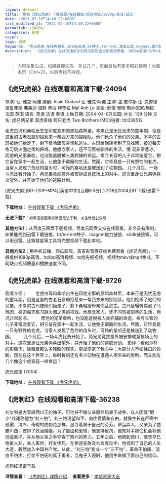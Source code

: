 ```yaml
---
layout: default
title: '剧情《虎兄虎弟》下载资源/在线播放/视频地址/1080p/高清/蓝光'
date: "2021-07-10T14:40:22+0800"
last_modified_at: "2021-07-10T14:40:22+0800"
permalink: /24094/
categories: 剧情
cover:
tags: 剧情
keywords: '虎兄虎弟,在线免费看,1080p高清,bt种子,torrent,百度云盘,magnet,磁力链,迅雷下载资源'
description: '《虎兄虎弟》在线云播放手机西瓜影院吉吉影音免费看，1080p高清bd/hd未删减完整版和tc抢先枪版，mkv/mp4格式，附带bt/torrent种子、magnet/磁力链、百度云盘、网盘资源迅雷下载链接'
---
```


>内容采集生成，如果链接失效，多试几个，页面最后有更多精彩视频！收藏本页（Ctrl+D)，以后再找不麻烦。


## 《虎兄虎弟》在线观看和高清下载-24094

导演: 让-雅克·阿诺 编剧: Alain Godard 让-雅克·阿诺 主演: 盖·皮尔斯 让-克劳德·德鲁菲斯 弗莱迪·海默 蒂拉·特奎拉 Maï Anh Le 类型: 剧情 冒险 制片国家/地区: 法国 英国 语言: 英语 法语 泰语 上映日期: 2004-04-07(法国) 片长: 109 分钟 又名: 虎仔两兄弟 双虎奇缘 两只老虎 Two Brothers IMDb链接: tt0338512

老虎古玛和桑哈出生在印度支那的原始森林里，本来正是无忧无虑的童年期，但是这里的古老石窟却招惹来一帮西方来的探险队。他们枪杀了他们的父亲。不幸的古玛被他们抬走了，剩下桑哈跟母亲慌乱逃生。古玛给辗转卖到了马戏团，被迫每天练习跳火圈之类的把戏。他想念家人，还不习惯被驯养的生活，境 况非常悲凉。 而他的兄弟桑哈，也没能逃脱被人类抓捕的命运。幸亏长官的儿子非常宠爱它，把它留在家中一起生活，让他免于颠簸的生活。然而，它毕竟是一只有野性的老虎，当家人发现了危险的苗头时，可怜的桑哈还是被送到了动物园。 几个月后，一场斗虎比赛开始了。两兄弟竟然意外被安排成竞技场上的对手。这次重逢让兄弟俩喜出望外，并开始了他们的逃脱计划。


[虎兄虎弟][BD-720P-MP4][英语中字][豆瓣8.5分][1.7GB][2004][BT下载/迅雷下载]

**下载地址**： [在线观看下载 《虎兄虎弟》](https://www.btdx8.com/torrent/two_brothers_2004.html) 


**无法下载?**：`如果迅雷因版权原因无法下载，关注微信公众号 `

**其他方法1**：从百度云网盘下载视频，百度云网盘支持在线观看，非会员有限制，如果能找到迅雷下载链接、bt/torrent种子、magnet磁力链接、e2dk链接等，可以用迅雷、比特彗星等工具将完整视频下载到本地。

**其他方法2**：用手机云播、西瓜影院、吉吉影音等在线免费观看《虎兄虎弟》，一般提供1080p高清、hd/bd高清视频、tc抢先版视频，视频为mkv或mp4格式，不同站点视频质量和播放速度不同。


## 《虎兄虎弟》在线观看和高清下载-9726

剧情介绍：　　老虎古玛和桑哈出生在印度支那的原始森林里，本来正是无忧无虑的童年期，但是这里的古老石窟却招惹来一帮西方来的探险队。他们枪杀了他们的父亲。不幸的古玛被他们抬走了，剩下桑哈跟母亲慌乱逃生。古玛给辗转卖到了马戏团，被迫每天练习跳火圈之类的把戏。他想念家人，还不习惯被驯养的生活，境 况非常悲凉。 　　而他的兄弟桑哈，也没能逃脱被人类抓捕的命运。幸亏长官的儿子非常宠爱它，把它留在家中一起生活，让他免于颠簸的生活。然而，它毕竟是一只有野性的老虎，当家人发现了危险的苗头时，可怜的桑哈还是被送到了动物园。 　　几个月后，一场斗虎比赛开始了。两兄弟竟然意外被安排成竞技场上的对手。这次重逢让兄弟俩喜出望外，并开始了他们的逃脱计划。 影评：看似淳朴的影像下，隐藏着那么多残酷的现实。更加坚定了我心中：大部分人不如牲口的论断。现在在这个世界上，每时每刻还有多少动物在遭遇人类带来的惨剧，而又能有几个像这个虎家庭一样幸运？


虎兄虎弟 (2004)

**下载地址**： [在线观看下载 《虎兄虎弟》](https://www.btbtdy.me/btdy/dy9096.html) 


## 《虎刺红》在线观看和高清下载-36238

刘文钊是大军阀西川王的独子，可他并不像父亲那样热衷于战争，众人因其“胆小”戏谑称他为&ldquo;刘三怕&ldquo;。刘三怕渴望和平，向往爱情和自由，就像生长在严寒中孤傲、清冷、奇崛的虎刺花那样，追寻着属于自己的芬芳。命运弄人，父亲为了独霸川西，安排了政治婚姻，为了自由和爱情，他坚持反抗，谁知对手抓住机会将他远逼重洋，并从他父亲之手夺得了西川的势力。五年之后，他回到西川，情景早已物是人非，亲人离世，好友惨死。在世道变故及社会变动中，他找到了自己的人生大道，毅然加入中国共产党。从此，“刘三怕&rdquo;变成一个&ldquo;三不怕&rdquo;，革命不怕屈、流血不怕疼、打仗不怕死的真正勇者，当鬼子入侵时，他用生命捍卫着自己的信仰。</span>


虎刺红迅雷下载

**详情查看**： [《虎刺红》详情介绍](/movie/36238/)， **查看更多**：[本站资源大全](/movie/t/all/)


